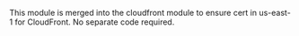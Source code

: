 This module is merged into the cloudfront module to ensure cert in us-east-1 for CloudFront. No separate code required.

